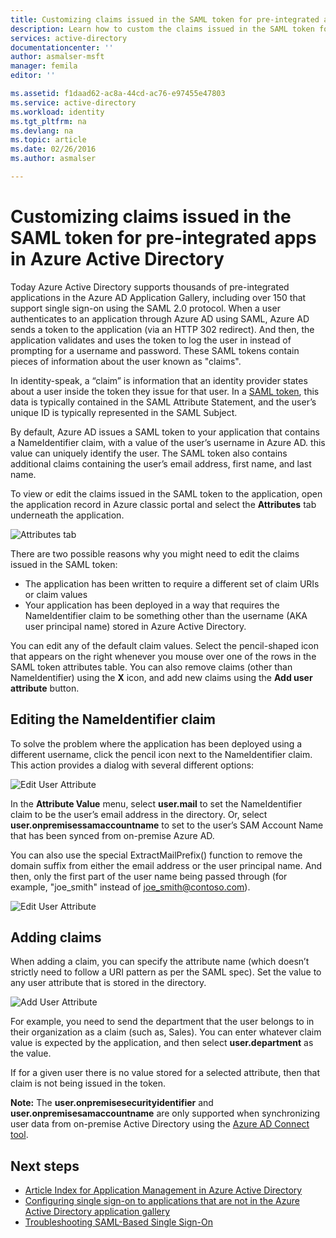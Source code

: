 ```yaml
---
title: Customizing claims issued in the SAML token for pre-integrated apps in Azure Active Directory | Microsoft Docs
description: Learn how to custom the claims issued in the SAML token for pre-integrated apps in Azure Active Directory
services: active-directory
documentationcenter: ''
author: asmalser-msft
manager: femila
editor: ''

ms.assetid: f1daad62-ac8a-44cd-ac76-e97455e47803
ms.service: active-directory
ms.workload: identity
ms.tgt_pltfrm: na
ms.devlang: na
ms.topic: article
ms.date: 02/26/2016
ms.author: asmalser

---
```

# Customizing claims issued in the SAML token for pre-integrated apps in Azure Active Directory
Today Azure Active Directory supports thousands of pre-integrated applications in the Azure AD Application Gallery, including over 150 that support single sign-on using the SAML 2.0 protocol. When a user authenticates to an application through Azure AD using SAML, Azure AD sends a token to the application (via an HTTP 302 redirect). And then, the application validates and uses the token to log the user in instead of prompting for a username and password. These SAML tokens contain pieces of information about the user known as "claims".

In identity-speak, a “claim” is information that an identity provider states about a user inside the token they issue for that user. In a [SAML token](http://en.wikipedia.org/wiki/SAML_2.0), this data is typically contained in the SAML Attribute Statement, and the user’s unique ID is typically represented in the SAML Subject.

By default, Azure AD issues a SAML token to your application that contains a NameIdentifier claim, with a value of the user’s username in Azure AD. this value can uniquely identify the user. The SAML token also contains additional claims containing the user’s email address, first name, and last name.

To view or edit the claims issued in the SAML token to the application, open the application record in Azure classic portal and select the **Attributes** tab underneath the application.

![Attributes tab][1]

There are two possible reasons why you might need to edit the claims issued in the SAML token:
* The application has been written to require a different set of claim URIs or claim values 
* Your application has been deployed in a way that requires the NameIdentifier claim to be something other than the username (AKA user principal name) stored in Azure Active Directory. 

You can edit any of the default claim values. Select the pencil-shaped icon that appears on the right whenever you mouse over one of the rows in the SAML token attributes table. You can also remove claims (other than NameIdentifier) using the **X** icon, and add new claims using the **Add user attribute** button.

## Editing the NameIdentifier claim
To solve the problem where the application has been deployed using a different username, click the pencil icon next to the NameIdentifier claim. This action provides a dialog with several different options:

![Edit User Attribute][2]

In the **Attribute Value** menu, select **user.mail** to set the NameIdentifier claim to be the user’s email address in the directory. Or, select **user.onpremisessamaccountname** to set to the user’s SAM Account Name that has been synced from on-premise Azure AD.

You can also use the special ExtractMailPrefix() function to remove the domain suffix from either the email address or the user principal name. And then, only the first part of the user name being passed through (for example, "joe_smith" instead of joe_smith@contoso.com).

![Edit User Attribute][3]

## Adding claims
When adding a claim, you can specify the attribute name (which doesn’t strictly need to follow a URI pattern as per the SAML spec). Set the value to any user attribute that is stored in the directory.

![Add User Attribute][4]

For example, you need to send the department that the user belongs to in their organization as a claim (such as, Sales). You can enter whatever claim value is expected by the application, and then select **user.department** as the value.

If for a given user there is no value stored for a selected attribute, then that claim is not being issued in the token.

**Note:** The **user.onpremisesecurityidentifier** and **user.onpremisesamaccountname** are only supported when synchronizing user data from on-premise Active Directory using the [Azure AD Connect tool](../active-directory-aadconnect.md).

## Next steps
* [Article Index for Application Management in Azure Active Directory](../active-directory-apps-index.md)
* [Configuring single sign-on to applications that are not in the Azure Active Directory application gallery](../active-directory-saas-custom-apps.md)
* [Troubleshooting SAML-Based Single Sign-On](active-directory-saml-debugging.md)

<!--Image references-->
[1]: ../media/active-directory-saml-claims-customization/claimscustomization1.png
[2]: ../media/active-directory-saml-claims-customization/claimscustomization2.png
[3]: ../media/active-directory-saml-claims-customization/claimscustomization3.png
[4]: ../media/active-directory-saml-claims-customization/claimscustomization4.png
